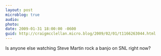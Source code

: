 ```yaml
---
layout: post
microblog: true
audio: 
photo: 
date: 2009-01-31 18:00:00 -0600
guid: http://craigmcclellan.micro.blog/2009/02/01/t1166263044.html
---
```

Is anyone else watching Steve Martin rock a banjo on SNL right now?
